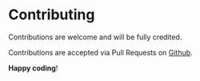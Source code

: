 # Contributing

Contributions are welcome and will be fully credited.

Contributions are accepted via Pull Requests on [Github](https://github.com/zdrojowa/mapsmodule).

**Happy coding**!
